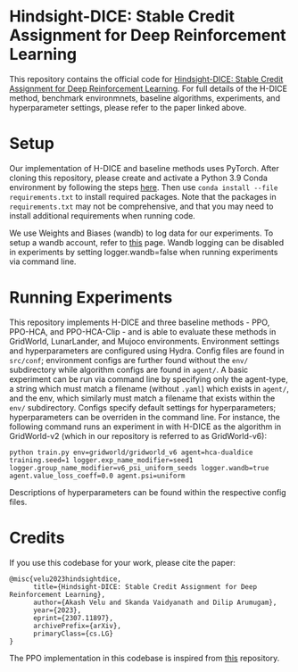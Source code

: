 # Hindsight-DICE: Stable Credit Assignment for Deep Reinforcement Learning
This repository contains the official code for [Hindsight-DICE: Stable Credit Assignment for Deep Reinforcement Learning](https://arxiv.org/abs/2307.11897). For full details of the H-DICE method, benchmark environmnets, baseline algorithms, experiments, and hyperparameter settings, please refer to the paper linked above. 

# Setup
Our implementation of H-DICE and baseline methods uses PyTorch. After cloning this repository, please create and activate a Python 3.9 Conda environment by following the steps [here](https://www.google.com/search?q=create+a+conda+environment&rlz=1C5GCEM_enUS1067US1067&oq=create+a+conda+environment+&aqs=chrome..69i57j0i512l2j69i59i512j0i512l6.5051j0j7&sourceid=chrome&ie=UTF-8). Then use ```conda install --file requirements.txt``` to install required packages. Note that the packages in ```requirements.txt``` may not be comprehensive, and that you may need to install additional requirements when running code. 

We use Weights and Biases (wandb) to log data for our experiments. To setup a wandb account, refer to [this](https://docs.wandb.ai/quickstart) page. Wandb logging can be disabled in experiments by setting logger.wandb=false when running experiments via command line. 

# Running Experiments
This repository implements H-DICE and three baseline methods - PPO, PPO-HCA, and PPO-HCA-Clip - and is able to evaluate these methods in GridWorld, LunarLander, and Mujoco environments. Environment settings and hyperparameters are configured using Hydra. Config files are found in ```src/conf```; environment configs are further found without the ```env/``` subdirectory while algorithm configs are found in ```agent/```. A basic experiment can be run via command line by specifying only the agent-type, a string which must match a filename (without ```.yaml```) which exists in ```agent/```, and the env, which similarly must match a filename that exists within the ```env/``` subdirectory. Configs specify default settings for hyperparameters; hyperparameters can be overriden in the command line. For instance, the following command runs an experiment in with H-DICE as the algorithm in GridWorld-v2 (which in our repository is referred to as GridWorld-v6):

```python train.py env=gridworld/gridworld_v6 agent=hca-dualdice training.seed=1 logger.exp_name_modifier=seed1 logger.group_name_modifier=v6_psi_uniform_seeds logger.wandb=true agent.value_loss_coeff=0.0 agent.psi=uniform```


Descriptions of hyperparameters can be found within the respective config files. 


# Credits
If you use this codebase for your work, please cite the paper:

```
@misc{velu2023hindsightdice,
      title={Hindsight-DICE: Stable Credit Assignment for Deep Reinforcement Learning}, 
      author={Akash Velu and Skanda Vaidyanath and Dilip Arumugam},
      year={2023},
      eprint={2307.11897},
      archivePrefix={arXiv},
      primaryClass={cs.LG}
}
```

The PPO implementation in this codebase is inspired from [this](https://github.com/nikhilbarhate99/PPO-PyTorch) repository. 

